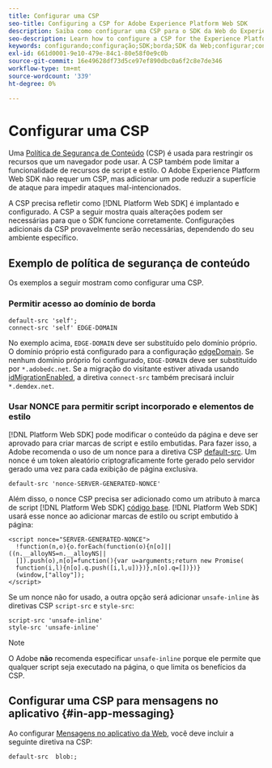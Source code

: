 ```yaml
---
title: Configurar uma CSP
seo-title: Configuring a CSP for Adobe Experience Platform Web SDK
description: Saiba como configurar uma CSP para o SDK da Web do Experience Platform
seo-description: Learn how to configure a CSP for the Experience Platform Web SDK
keywords: configurando;configuração;SDK;borda;SDK da Web;configurar;contexto;web;dispositivo;ambiente;configurações do sdk da web;política de segurança de conteúdo;
exl-id: 661d0001-9e10-479e-84c1-80e58f0e9c0b
source-git-commit: 16e49628df73d5ce97ef890dbc0a6f2c8e7de346
workflow-type: tm+mt
source-wordcount: '339'
ht-degree: 0%

---
```


# Configurar uma CSP

Uma [Política de Segurança de Conteúdo](https://developer.mozilla.org/en-US/docs/Web/HTTP/Headers/Content-Security-Policy) (CSP) é usada para restringir os recursos que um navegador pode usar. A CSP também pode limitar a funcionalidade de recursos de script e estilo. O Adobe Experience Platform Web SDK não requer um CSP, mas adicionar um pode reduzir a superfície de ataque para impedir ataques mal-intencionados.

A CSP precisa refletir como [!DNL Platform Web SDK] é implantado e configurado. A CSP a seguir mostra quais alterações podem ser necessárias para que o SDK funcione corretamente. Configurações adicionais da CSP provavelmente serão necessárias, dependendo do seu ambiente específico.

## Exemplo de política de segurança de conteúdo

Os exemplos a seguir mostram como configurar uma CSP.

### Permitir acesso ao domínio de borda

```
default-src 'self';
connect-src 'self' EDGE-DOMAIN
```

No exemplo acima, `EDGE-DOMAIN` deve ser substituído pelo domínio próprio. O domínio próprio está configurado para a configuração [edgeDomain](../commands/configure/edgedomain.md). Se nenhum domínio próprio foi configurado, `EDGE-DOMAIN` deve ser substituído por `*.adobedc.net`. Se a migração do visitante estiver ativada usando [idMigrationEnabled](../commands/configure/idmigrationenabled.md), a diretiva `connect-src` também precisará incluir `*.demdex.net`.

### Usar NONCE para permitir script incorporado e elementos de estilo

[!DNL Platform Web SDK] pode modificar o conteúdo da página e deve ser aprovado para criar marcas de script e estilo embutidas. Para fazer isso, a Adobe recomenda o uso de um nonce para a diretiva CSP [default-src](https://developer.mozilla.org/en-US/docs/Web/HTTP/Headers/Content-Security-Policy/default-src). Um nonce é um token aleatório criptograficamente forte gerado pelo servidor gerado uma vez para cada exibição de página exclusiva.

```
default-src 'nonce-SERVER-GENERATED-NONCE'
```

Além disso, o nonce CSP precisa ser adicionado como um atributo à marca de script [!DNL Platform Web SDK] [código base](../install/library.md). [!DNL Platform Web SDK] usará esse nonce ao adicionar marcas de estilo ou script embutido à página:

```
<script nonce="SERVER-GENERATED-NONCE">
  !function(n,o){o.forEach(function(o){n[o]||((n.__alloyNS=n.__alloyNS||
  []).push(o),n[o]=function(){var u=arguments;return new Promise(
  function(i,l){n[o].q.push([i,l,u])})},n[o].q=[])})}
  (window,["alloy"]);
</script>
```

Se um nonce não for usado, a outra opção será adicionar `unsafe-inline` às diretivas CSP `script-src` e `style-src`:

```
script-src 'unsafe-inline'
style-src 'unsafe-inline'
```

>[!NOTE]
>
>O Adobe **não** recomenda especificar `unsafe-inline` porque ele permite que qualquer script seja executado na página, o que limita os benefícios da CSP.

## Configurar uma CSP para mensagens no aplicativo {#in-app-messaging}

Ao configurar [Mensagens no aplicativo da Web](../personalization/web-in-app-messaging.md), você deve incluir a seguinte diretiva na CSP:

```
default-src  blob:;
```
